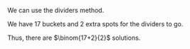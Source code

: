 We can use the dividers method.

We have 17 buckets and 2 extra spots for the dividers to go.

Thus, there are $\binom{17+2}{2}$ solutions.

